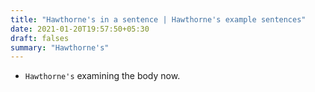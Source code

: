 ```yaml
---
title: "Hawthorne's in a sentence | Hawthorne's example sentences"
date: 2021-01-20T19:57:50+05:30
draft: falses
summary: "Hawthorne's"
---
```

- `Hawthorne's` examining the body now.
                 
